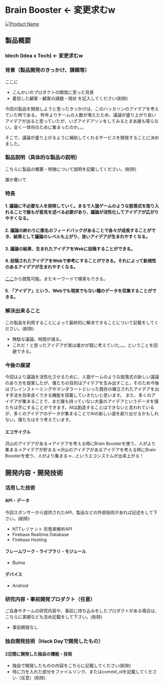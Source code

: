 # Brain Booster <- 変更求むw

[![Product Name](https://raw.github.com/GabLeRoux/WebMole/master/ressources/WebMole_Youtube_Video.png)](https://www.youtube.com/channel/UC4PtjOfZTbVp9DwtJv82Lzg)

## 製品概要
### Idech (Idea x Tech) <- 変更求むw

### 背景（製品開発のきっかけ、課題等）
ここに
- こんかいのプロダクトの開発に至った背景
- 着目した顧客・顧客の課題・現状
を記入してください(削除)

今回の製品を開発しようと思ったきっかけは、このハッカソンのアイデアを考えていた時である。
昨年よりチームの人数が増えたため、議論が盛り上がり良いアイデアが出ると思っていたが、いざアイデアソンをしてみるとまあ誰も喋らない。全く一体何のために集まったのか。。。

そこで、議論が盛り上がるように補助してくれるサービスを開発することに決めました。

### 製品説明（具体的な製品の説明）
こちらに製品の概要・特徴について説明を記載してください。(削除)

誰か書いて

### 特長

#### 1. 議論に不必要な人を排除していく。まるで人狼ゲームのような脱落式を取り入れることで誰もが意見を述べる必要があり、議論が活性化してアイデアが広がりやすくなる。

#### 2. 議論の終わりに匿名のフィードバックがあることで各々が成長することができ、結果として議論のレベルも上がり、良いアイデアが生まれやすくなる。

#### 3. 議論の結果、生まれたアイデアをWebに投稿することができる。

#### 4. 投稿されたアイデアをWebで参考にすることができる。それによって新規性のあるアイデアが生まれやすくなる。
[ここ](https://kb1703-b0058.firebaseapp.com/)から閲覧可能。またキーワードで検索もできる。

#### 5. 「アイデア」という、Webでも現実でもない種のデータを収集することができる。

### 解決出来ること
この製品を利用することによって最終的に解決できることについて記載をしてください。(削除)

* 無駄な議論、時間が減る。
* これだ！と思ったアイデアが実は誰かが既に考えていた。。。ということを回避できる。

### 今後の展望
今回はより議論を活性化させるために、人狼ゲームのような脱落式の新しい議論のあり方を提案したが、僕たちの目的はアイデアを生み出すこと。そのため今後はブレインストーミングやマンダラートといった既存の確立されたアイデアを出す手法を効率良くできる機能を搭載していきたいと思います。
また、多くのアイデアが集まることで、まだ誰も持っていない大量のアイデアというデータを僕たちは手にすることができます。AIは創造することはできないと言われているが、多くのアイデアのデータが集まることでAIの新しい道を創り出せるかもしれない。僕たちはそう考えています。

#### エコサイクル
沢山のアイデアがある→アイデアを考える時にBrain Boosterを使う、人がより集まる→アイデアが貯まる→沢山のアイデアがあるアイデアを考える時にBrain Boosterを使う、人がより集まる→...というエコシステムが出来上がる！

## 開発内容・開発技術
### 活用した技術
#### API・データ
今回スポンサーから提供されたAPI、製品などの外部技術があれば記述をして下さい。(削除)

* NTTレゾナント 形態素解析API
* Firebase Realtime Database
* Firebase Hosting

#### フレームワーク・ライブラリ・モジュール
* Bulma

#### デバイス
* Android

### 研究内容・事前開発プロダクト（任意）
ご自身やチームの研究内容や、事前に持ち込みをしたプロダクトがある場合は、こちらに実績なども含め記載をして下さい。(削除)

* 事前開発なし

### 独自開発技術（Hack Dayで開発したもの）
#### 2日間に開発した独自の機能・技術
* 独自で開発したものの内容をこちらに記載してください(削除)
* 特に力を入れた部分をファイルリンク、またはcommit_idを記載してください（任意）(削除)
